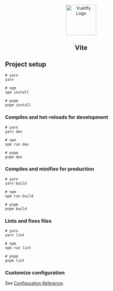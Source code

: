 <p align="center">
  <a href="https://next.vuetifyjs.com/en/" target="_blank">
    <img alt="Vuetify Logo" width="100" src="https://vitejs.dev/logo-with-shadow.png">
  </a>
</p>

<h2 align="center">Vite</h2>

## Project setup

```
# yarn
yarn

# npm
npm install

# pnpm
pnpm install
```

### Compiles and hot-reloads for development

```
# yarn
yarn dev

# npm
npm run dev

# pnpm
pnpm dev
```

### Compiles and minifies for production

```
# yarn
yarn build

# npm
npm run build

# pnpm
pnpm build
```

### Lints and fixes files

```
# yarn
yarn lint

# npm
npm run lint

# pnpm
pnpm lint
```

### Customize configuration

See [Configuration Reference](https://vitejs.dev/config/).
